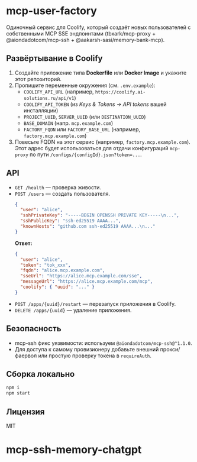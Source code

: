 # mcp-user-factory

Одиночный сервис для Coolify, который создаёт новых пользователей с собственными MCP SSE эндпоинтами
(tbxark/mcp-proxy + @aiondadotcom/mcp-ssh + @aakarsh-sasi/memory-bank-mcp).

## Развёртывание в Coolify
1) Создайте приложение типа **Dockerfile** или **Docker Image** и укажите этот репозиторий.
2) Пропишите переменные окружения (см. `.env.example`):
   - `COOLIFY_API_URL` (например, `https://coolify.ai-solutions.ru/api/v1`)
   - `COOLIFY_API_TOKEN` (из *Keys & Tokens → API tokens* вашей инсталляции)
   - `PROJECT_UUID`, `SERVER_UUID` (или `DESTINATION_UUID`)
   - `BASE_DOMAIN` (напр. `mcp.example.com`)
   - `FACTORY_FQDN` или `FACTORY_BASE_URL` (например, `factory.mcp.example.com`)
3) Повесьте FQDN на этот сервис (например, `factory.mcp.example.com`).
   Этот адрес будет использоваться для отдачи конфигураций `mcp-proxy` по пути
   `/configs/{configId}.json?token=...`.

## API
- `GET /health` — проверка живости.
- `POST /users` — создать пользователя.
  ```json
  {
    "user": "alice",
    "sshPrivateKey": "-----BEGIN OPENSSH PRIVATE KEY-----\n...",
    "sshPublicKey": "ssh-ed25519 AAAA...",
    "knownHosts": "github.com ssh-ed25519 AAAA...\n..."
  }
  ```
  **Ответ:**
  ```json
  {
    "user": "alice",
    "token": "tok_xxx",
    "fqdn": "alice.mcp.example.com",
    "sseUrl": "https://alice.mcp.example.com/sse",
    "messageUrl": "https://alice.mcp.example.com/mcp",
    "coolify": { "uuid": "..." }
  }
  ```
- `POST /apps/{uuid}/restart` — перезапуск приложения в Coolify.
- `DELETE /apps/{uuid}` — удаление приложения.

## Безопасность
- mcp-ssh фикс уязвимости: используем `@aiondadotcom/mcp-ssh@^1.1.0`.
- Для доступа к самому провизионеру добавьте внешний прокси/фаервол или простую проверку токена в `requireAuth`.

## Сборка локально
```bash
npm i
npm start
```

## Лицензия
MIT
# mcp-ssh-memory-chatgpt
